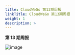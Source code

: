 ```yaml
---
title: CloudWeGo 第13期周报
linkTitle: CloudWeGo 第13期周报
weight: 1
description: >
---
```


**第 13 期周报**

![image](/img/community/weekly_report/CloudWeGo_13th_weekly_report.png)


